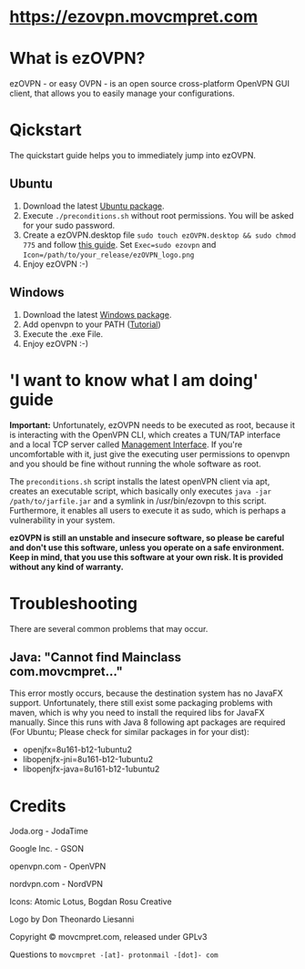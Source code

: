 # https://ezovpn.movcmpret.com

# What is ezOVPN?
ezOVPN - or easy OVPN - is an open source cross-platform OpenVPN GUI client, that allows you to easily manage your configurations. 


# Qickstart 
The quickstart guide helps you to immediately jump into ezOVPN. 

## Ubuntu 
1. Download the latest [Ubuntu package](https://ezovpn.movcmpret.com/#containerDownload). 
2. Execute `./preconditions.sh` without root permissions. You will be asked for your sudo password. 
3. Create a ezOVPN.desktop file `sudo touch ezOVPN.desktop && sudo chmod 775` and follow [this guide](https://developer.gnome.org/integration-guide/stable/desktop-files.html.en=). Set `Exec=sudo ezovpn` and `Icon=/path/to/your_release/ezOVPN_logo.png`
4. Enjoy ezOVPN :-)

## Windows
1. Download the latest [Windows package](https://ezovpn.movcmpret.com/#containerDownload).
2. Add openvpn to your PATH ([Tutorial](https://support.nordvpn.com/Connectivity/Windows/1162364372/How-to-put-OpenVPN-on-your-command-path-on-Windows.htm))
3. Execute the .exe File.
4. Enjoy ezOVPN :-)

# 'I want to know what I am doing' guide
__Important:__ Unfortunately, ezOVPN needs to be executed as root, because it is interacting with the OpenVPN CLI, which creates a TUN/TAP interface and a local TCP server called [Management Interface](https://openvpn.net/community-resources/management-interface/). If you're uncomfortable with it, just give the executing user permissions to openvpn and you should be fine without running the whole software as root.

The `preconditions.sh` script installs the latest openVPN client via apt, creates an executable script, which basically only executes `java -jar /path/to/jarfile.jar` and a symlink in /usr/bin/ezovpn to this script. Furthermore, it enables all users to execute it as sudo, which is perhaps a vulnerability in your system.

__ezOVPN is still an unstable and insecure software, so please be careful and don't use this software, unless you operate on a safe environment. Keep in mind, that you use this software at your own risk. It is provided without any kind of warranty.__

# Troubleshooting
There are several common problems that may occur. 

## Java: "Cannot find Mainclass com.movcmpret..."
This error mostly occurs, because the destination system has no JavaFX support. Unfortunately, there still exist some packaging problems with maven, which is why you need to install the required libs for JavaFX manually. Since this runs with Java 8 following apt packages are required (For Ubuntu; Please check for similar packages in for your dist): 

- openjfx=8u161-b12-1ubuntu2
- libopenjfx-jni=8u161-b12-1ubuntu2
- libopenjfx-java=8u161-b12-1ubuntu2

# Credits

Joda.org - JodaTime

Google Inc. - GSON 

openvpn.com - OpenVPN

nordvpn.com - NordVPN

Icons: Atomic Lotus, Bogdan Rosu Creative

Logo by Don Theonardo Liesanni



Copyright © movcmpret.com, released under GPLv3

Questions to `movcmpret -[at]- protonmail -[dot]- com`
